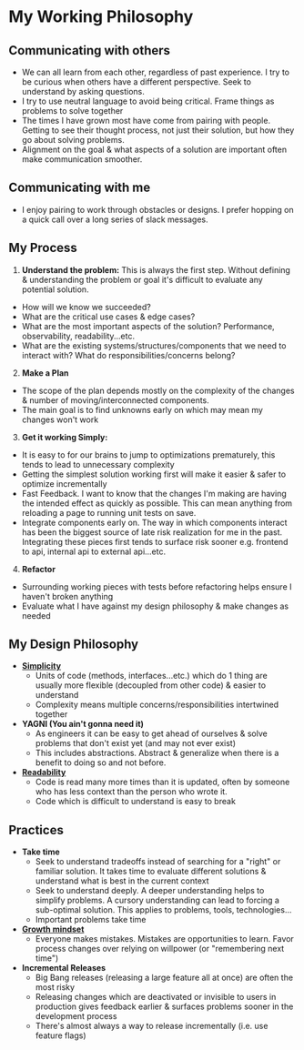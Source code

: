 # My Working Philosophy

## Communicating with others

- We can all learn from each other, regardless of past experience. I try to be curious when others have a different perspective. Seek to understand by asking questions. 
- I try to use neutral language to avoid being critical. Frame things as problems to solve together
- The times I have grown most have come from pairing with people. Getting to see their thought process, not just their solution, but how they go about solving problems.
- Alignment on the goal & what aspects of a solution are important often make communication smoother.

## Communicating with me

- I enjoy pairing to work through obstacles or designs. I prefer hopping on a quick call over a long series of slack messages.

## My Process
  1.  **Understand the problem:** This is always the first step. Without defining & understanding the problem or goal it's difficult to evaluate any potential solution. 
  -  How will we know we succeeded?
  -  What are the critical use cases & edge cases? 
  -  What are the most important aspects of the solution? Performance, observability, readability...etc. 
  -  What are the existing systems/structures/components that we need to interact with? What do responsibilities/concerns belong?
  2. **Make a Plan**
  -  The scope of the plan depends mostly on the complexity of the changes & number of moving/interconnected components. 
  -  The main goal is to find unknowns early on which may mean my changes won't work
  3. **Get it working Simply:** 
  -  It is easy to for our brains to jump to optimizations prematurely, this tends to lead to unnecessary complexity
  -  Getting the simplest solution working first will make it easier & safer to optimize incrementally
  -  Fast Feedback. I want to know that the changes I'm making are having the intended effect as quickly as possible. This can mean anything from reloading a page to running unit tests on save.
  -  Integrate components early on. The way in which components interact has been the biggest source of late risk realization for me in the past. Integrating these pieces first tends to surface risk sooner  e.g. frontend to api, internal api to external api...etc.
  4. **Refactor**
  -  Surrounding working pieces with tests before refactoring helps ensure I haven't broken anything
  -  Evaluate what I have against my design philosophy & make changes as needed

## My Design Philosophy

- [**Simplicity**](https://www.youtube.com/watch?v=LKtk3HCgTa8)
  - Units of code (methods, interfaces...etc.) which do 1 thing are usually more flexible (decoupled from other code) & easier to understand
  - Complexity means multiple concerns/responsibilities intertwined together
- **YAGNI (You ain't gonna need it)**
  - As engineers it can be easy to get ahead of ourselves & solve problems that don't exist yet (and may not ever exist)
  - This includes abstractions. Abstract & generalize when there is a benefit to doing so and not before.
- [**Readability**](https://medium.com/@egonelbre/psychology-of-code-readability-d23b1ff1258a)
  - Code is read many more times than it is updated, often by someone who has less context than the person who wrote it.
  - Code which is difficult to understand is easy to break

## Practices

- **Take time**
  - Seek to understand tradeoffs instead of searching for a "right" or familiar solution. It takes time to evaluate different solutions & understand what is best in the current context
  - Seek to understand deeply. A deeper understanding helps to simplify problems. A cursory understanding can lead to forcing a sub-optimal solution. This applies to problems, tools, technologies...
  - Important problems take time
- [**Growth mindset**](https://www.brainpickings.org/2014/01/29/carol-dweck-mindset/)
  - Everyone makes mistakes. Mistakes are opportunities to learn. Favor process changes over relying on willpower (or "remembering next time")
- **Incremental Releases**
  - Big Bang releases (releasing a large feature all at once) are often the most risky
  - Releasing changes which are deactivated or invisible to users in production gives feedback earlier & surfaces problems sooner in the development process
  - There's almost always a way to release incrementally (i.e. use feature flags)
